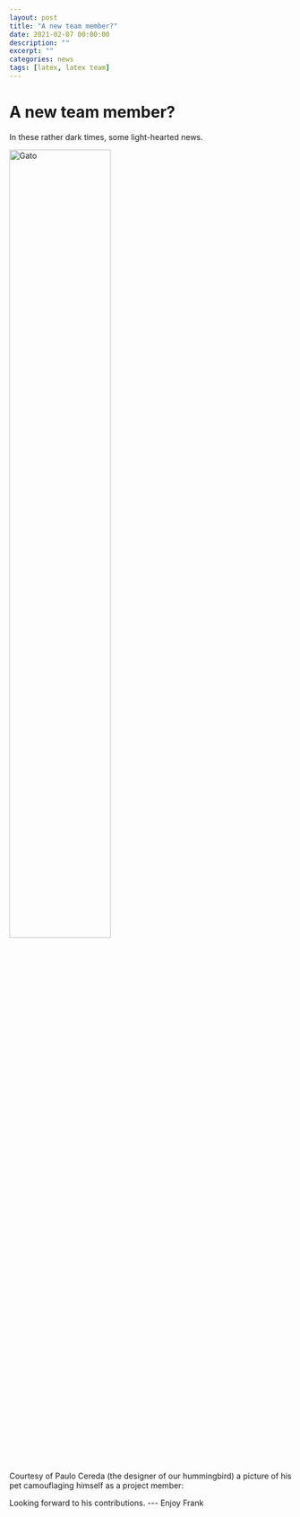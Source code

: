 ```yaml
---
layout: post
title: "A new team member?"
date: 2021-02-07 00:00:00
description: ""
excerpt: ""
categories: news
tags: [latex, latex team]
---
```


# A new team member?

In these rather dark times, some light-hearted news.

<img src="{{site.baseurl}}/img/gato-2021.jpg" alt="Gato" width="60%" height="auto" >

Courtesy of Paulo Cereda (the designer of our hummingbird) a picture
of his pet camouflaging himself as a project member:

Looking forward to his contributions. --- Enjoy Frank

